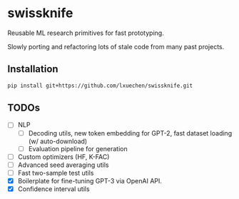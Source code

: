 # swissknife

Reusable ML research primitives for fast prototyping. 

Slowly porting and refactoring lots of stale code from many past projects.

## Installation

```bash
pip install git+https://github.com/lxuechen/swissknife.git
```

## TODOs
- [ ] NLP
  - [ ] Decoding utils, new token embedding for GPT-2, fast dataset loading (w/ auto-download)
  - [ ] Evaluation pipeline for generation
- [ ] Custom optimizers (HF, K-FAC)
- [ ] Advanced seed averaging utils
- [ ] Fast two-sample test utils
- [x] Boilerplate for fine-tuning GPT-3 via OpenAI API.
- [x] Confidence interval utils
